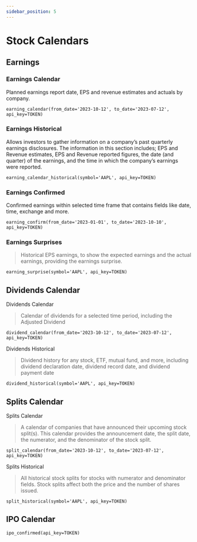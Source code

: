```yaml
---
sidebar_position: 5
---
```


# Stock Calendars

## Earnings
### Earnings Calendar
Planned earnings report date, EPS and revenue estimates and actuals by company.

```
earning_calendar(from_date='2023-10-12', to_date='2023-07-12', api_key=TOKEN)
```

### Earnings Historical
Allows investors to gather information on a company’s past quarterly earnings disclosures. The information in this section includes; EPS and Revenue estimates, EPS and Revenue reported figures, the date (and quarter) of the earnings, and the time in which the company’s earnings were reported.

```
earning_calendar_historical(symbol='AAPL', api_key=TOKEN)
```

### Earnings Confirmed
Confirmed earnings within selected time frame that contains fields like date, time, exchange and more.

```
earning_confirm(from_date='2023-01-01', to_date='2023-10-10', api_key=TOKEN)
```

### Earnings Surprises
> Historical EPS earnings, to show the expected earnings and the actual earnings, providing the earnings surprise.

```
earning_surprise(symbol='AAPL', api_key=TOKEN)
```

## Dividends Calendar

Dividends Calendar
> Calendar of dividends for a selected time period, including the Adjusted Dividend

```
dividend_calendar(from_date='2023-10-12', to_date='2023-07-12', api_key=TOKEN)
```

Dividends Historical
> Dividend history for any stock, ETF, mutual fund, and more, including dividend declaration date, dividend record date, and dividend payment date

```
dividend_historical(symbol='AAPL', api_key=TOKEN)
```

## Splits Calendar

Splits Calendar
> A calendar of companies that have announced their upcoming stock split(s). This calendar provides the announcement date, the split date, the numerator, and the denominator of the stock split.

```
split_calendar(from_date='2023-10-12', to_date='2023-07-12', api_key=TOKEN)
```

Splits Historical
> All historical stock splits for stocks with numerator and denominator fields. Stock splits affect both the price and the number of shares issued.

```
split_historical(symbol='AAPL', api_key=TOKEN)
```



## IPO Calendar


```
ipo_confirmed(api_key=TOKEN)
```

